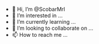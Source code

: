 - 👋 Hi, I’m @ScobarMrl
- 👀 I’m interested in ...
- 🌱 I’m currently learning ...
- 💞️ I’m looking to collaborate on ...
- 📫 How to reach me ...

<!---
ScobarMrl/ScobarMrl is a ✨ special ✨ repository because its `README.md` (this file) appears on your GitHub profile.
You can click the Preview link to take a look at your changes.
--->
